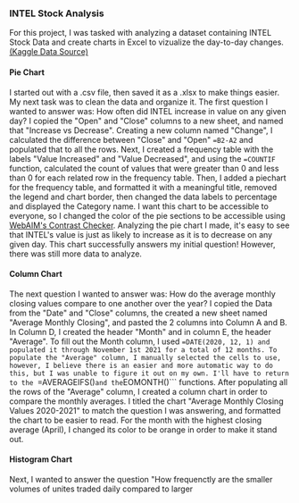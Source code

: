 ### INTEL Stock Analysis
  
  For this project, I was tasked with analyzing a dataset containing INTEL Stock Data  and create charts in Excel to vizualize the day-to-day changes. [(Kaggle Data Source)](https://www.kaggle.com/datasets/varpit94/intel-stock-data) 

#### Pie Chart
  I started out with a .csv file, then saved it as a .xlsx to make things easier. My next task was to clean the data and organize it. The first question I wanted to answer was: How often did INTEL increase in value on any given day? I copied the "Open" and "Close" columns to a new sheet, and named that "Increase vs Decrease". Creating a new column named "Change", I calculated the difference between "Close" and "Open" ```=B2-A2``` and populated that to all the rows. Next, I created a frequency table with the labels "Value Increased" and "Value Decreased", and using the ```=COUNTIF``` function, calculated the count of values that were greater than 0 and less than 0 for each related row in the frequency table. Then, I added a piechart for the frequency table, and formatted it with a meaningful title, removed the legend and chart border, then changed the data labels to percentage and displayed the Category name. I want this chart to be accessible to everyone, so I changed the color of the pie sections to be accessible using [WebAIM's Contrast Checker](https://webaim.org/resources/contrastchecker/). Analyzing the pie chart I made, it's easy to see that INTEL's value is just as likely to increase as it is to decrease on any given day. This chart successfully answers my initial question! However, there was still more data to analyze. 


#### Column Chart
  The next question I wanted to answer was: How do the average monthly closing values compare to one another over the year? I copied the Data from the "Date" and "Close" columns, the created a new sheet named "Average Monthly Closing", and pasted the 2 columns into Column A and B. In Column D, I created the header "Month" and in column E, the header "Average". To fill out the Month column, I used ```=DATE(2020, 12, 1) and populated it through November 1st 2021 for a total of 12 months. To populate the "Average" column, I manually selected the cells to use, however, I believe there is an easier and more automatic way to do this, but I was unable to figure it out on my own. I'll have to return to the ```=AVERAGEIFS()``` and the ```EOMONTH()``` functions. After populating all the rows of the "Average" column, I created a column chart in order to compare the monthly averages. I titled the chart "Average Monthly Closing Values 2020-2021" to match the question I was answering, and formatted the chart to be easier to read. For the month with the highest closing average (April), I changed its color to be orange in order to make it stand out. 


#### Histogram Chart
Next, I wanted to answer the question "How frequenctly are the smaller volumes of unites traded daily compared to larger
